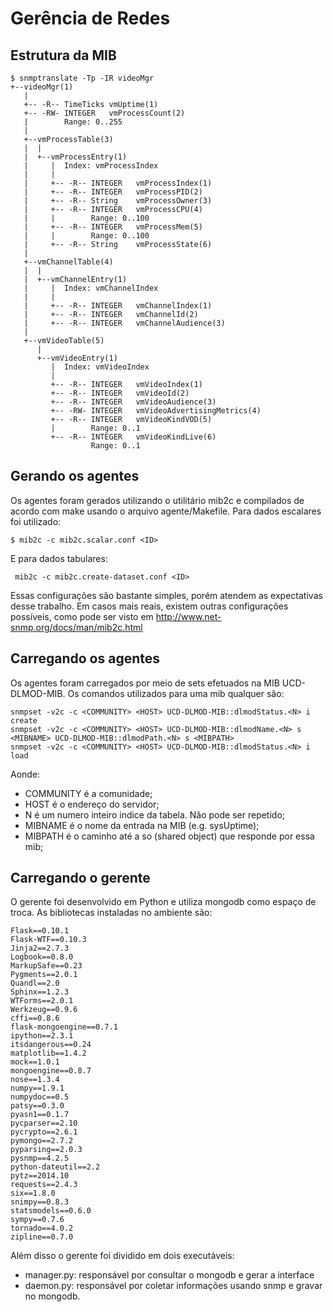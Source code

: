 Gerência de Redes
========

Estrutura da MIB
--------
```
$ snmptranslate -Tp -IR videoMgr
+--videoMgr(1)
   |
   +-- -R-- TimeTicks vmUptime(1)
   +-- -RW- INTEGER   vmProcessCount(2)
   |        Range: 0..255
   |
   +--vmProcessTable(3)
   |  |
   |  +--vmProcessEntry(1)
   |     |  Index: vmProcessIndex
   |     |
   |     +-- -R-- INTEGER   vmProcessIndex(1)
   |     +-- -R-- INTEGER   vmProcessPID(2)
   |     +-- -R-- String    vmProcessOwner(3)
   |     +-- -R-- INTEGER   vmProcessCPU(4)
   |     |        Range: 0..100
   |     +-- -R-- INTEGER   vmProcessMem(5)
   |     |        Range: 0..100
   |     +-- -R-- String    vmProcessState(6)
   |
   +--vmChannelTable(4)
   |  |
   |  +--vmChannelEntry(1)
   |     |  Index: vmChannelIndex
   |     |
   |     +-- -R-- INTEGER   vmChannelIndex(1)
   |     +-- -R-- INTEGER   vmChannelId(2)
   |     +-- -R-- INTEGER   vmChannelAudience(3)
   |
   +--vmVideoTable(5)
      |
      +--vmVideoEntry(1)
         |  Index: vmVideoIndex
         |
         +-- -R-- INTEGER   vmVideoIndex(1)
         +-- -R-- INTEGER   vmVideoId(2)
         +-- -R-- INTEGER   vmVideoAudience(3)
         +-- -RW- INTEGER   vmVideoAdvertisingMetrics(4)
         +-- -R-- INTEGER   vmVideoKindVOD(5)
         |        Range: 0..1
         +-- -R-- INTEGER   vmVideoKindLive(6)
                  Range: 0..1

```

Gerando os agentes
--------
Os agentes foram gerados utilizando o utilitário mib2c e compilados de acordo com make usando o arquivo agente/Makefile.
Para dados escalares foi utilizado:
```
$ mib2c -c mib2c.scalar.conf <ID>

```
E para dados tabulares:
```
 mib2c -c mib2c.create-dataset.conf <ID>
```
Essas configurações são bastante simples, porém atendem as expectativas desse trabalho. Em casos mais reais, existem outras configurações possíveis, como pode ser visto em http://www.net-snmp.org/docs/man/mib2c.html

Carregando os agentes
--------
Os agentes foram carregados por meio de sets efetuados na MIB UCD-DLMOD-MIB. Os comandos utilizados para uma mib qualquer são:
```
snmpset -v2c -c <COMMUNITY> <HOST> UCD-DLMOD-MIB::dlmodStatus.<N> i create
snmpset -v2c -c <COMMUNITY> <HOST> UCD-DLMOD-MIB::dlmodName.<N> s <MIBNAME> UCD-DLMOD-MIB::dlmodPath.<N> s <MIBPATH>
snmpset -v2c -c <COMMUNITY> <HOST> UCD-DLMOD-MIB::dlmodStatus.<N> i load
```
Aonde:
* COMMUNITY é a comunidade;
* HOST é o endereço do servidor;
* N é um numero inteiro indice da tabela. Não pode ser repetido;
* MIBNAME é o nome da entrada na MIB (e.g. sysUptime);
* MIBPATH é o caminho até a so (shared object) que responde por essa mib;

Carregando o gerente
--------
O gerente foi desenvolvido em Python e utiliza mongodb como espaço de troca.
As bibliotecas instaladas no ambiente são:
```
Flask==0.10.1
Flask-WTF==0.10.3
Jinja2==2.7.3
Logbook==0.8.0
MarkupSafe==0.23
Pygments==2.0.1
Quandl==2.0
Sphinx==1.2.3
WTForms==2.0.1
Werkzeug==0.9.6
cffi==0.8.6
flask-mongoengine==0.7.1
ipython==2.3.1
itsdangerous==0.24
matplotlib==1.4.2
mock==1.0.1
mongoengine==0.8.7
nose==1.3.4
numpy==1.9.1
numpydoc==0.5
patsy==0.3.0
pyasn1==0.1.7
pycparser==2.10
pycrypto==2.6.1
pymongo==2.7.2
pyparsing==2.0.3
pysnmp==4.2.5
python-dateutil==2.2
pytz==2014.10
requests==2.4.3
six==1.8.0
snimpy==0.8.3
statsmodels==0.6.0
sympy==0.7.6
tornado==4.0.2
zipline==0.7.0
```

Além disso o gerente foi dividido em dois executáveis:
* manager.py: responsável por consultar o mongodb e gerar a interface
* daemon.py: responsável por coletar informações usando snmp e gravar no mongodb.
